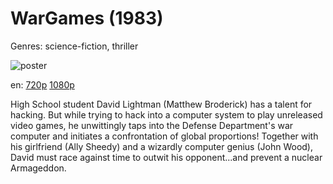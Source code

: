 # WarGames (1983)

Genres: science-fiction, thriller

![poster](http://image.tmdb.org/t/p/w500/aRVbuwhDt2LHecoGIuETucqeNXC.jpg)

en:
  [720p](magnet:?xt=urn:btih:208CB01F198F9174605C37B11F34344747964015&tr=udp://glotorrents.pw:6969/announce&tr=udp://tracker.opentrackr.org:1337/announce&tr=udp://torrent.gresille.org:80/announce&tr=udp://tracker.openbittorrent.com:80&tr=udp://tracker.coppersurfer.tk:6969&tr=udp://tracker.leechers-paradise.org:6969&tr=udp://p4p.arenabg.ch:1337&tr=udp://tracker.internetwarriors.net:1337)
  [1080p](magnet:?xt=urn:btih:EC2006777A4F3C4024EEEE6E47CDA48D12BB5B9A&tr=udp://glotorrents.pw:6969/announce&tr=udp://tracker.opentrackr.org:1337/announce&tr=udp://torrent.gresille.org:80/announce&tr=udp://tracker.openbittorrent.com:80&tr=udp://tracker.coppersurfer.tk:6969&tr=udp://tracker.leechers-paradise.org:6969&tr=udp://p4p.arenabg.ch:1337&tr=udp://tracker.internetwarriors.net:1337)
  


High School student David Lightman (Matthew Broderick) has a talent for hacking. But while trying to hack into a computer system to play unreleased video games, he unwittingly taps into the Defense Department's war computer and initiates a confrontation of global proportions! Together with his girlfriend (Ally Sheedy) and a wizardly computer genius (John Wood), David must race against time to outwit his opponent...and prevent a nuclear Armageddon.